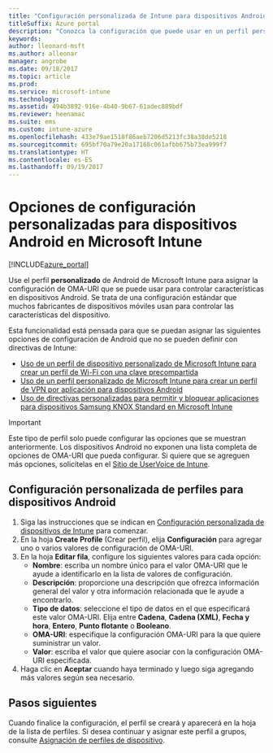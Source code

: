 ```yaml
---
title: "Configuración personalizada de Intune para dispositivos Android"
titleSuffix: Azure portal
description: "Conozca la configuración que puede usar en un perfil personalizado de Android."
keywords: 
author: lleonard-msft
ms.author: alleonar
manager: angrobe
ms.date: 09/18/2017
ms.topic: article
ms.prod: 
ms.service: microsoft-intune
ms.technology: 
ms.assetid: 494b3892-916e-4b40-9b67-61adec889bdf
ms.reviewer: heenamac
ms.suite: ems
ms.custom: intune-azure
ms.openlocfilehash: 433e79ae1518f86aeb7206d5213fc38a38de5218
ms.sourcegitcommit: 695bf70a79e20a17168c061afbb675b73ea999f7
ms.translationtype: HT
ms.contentlocale: es-ES
ms.lasthandoff: 09/19/2017
---
```

# <a name="custom-settings-for-android-devices-in-microsoft-intune"></a>Opciones de configuración personalizadas para dispositivos Android en Microsoft Intune

[!INCLUDE[azure_portal](./includes/azure_portal.md)]

Use el perfil **personalizado** de Android de Microsoft Intune para asignar la configuración de OMA-URI que se puede usar para controlar características en dispositivos Android. Se trata de una configuración estándar que muchos fabricantes de dispositivos móviles usan para controlar las características del dispositivo.

Esta funcionalidad está pensada para que se puedan asignar las siguientes opciones de configuración de Android que no se pueden definir con directivas de Intune:

- [Uso de un perfil de dispositivo personalizado de Microsoft Intune para crear un perfil de Wi-Fi con una clave precompartida](/intune/wi-fi-profile-shared-key)
- [Uso de un perfil personalizado de Microsoft Intune para crear un perfil de VPN por aplicación para dispositivos Android](/intune/android-pulse-secure-per-app-vpn)
- [Uso de directivas personalizadas para permitir y bloquear aplicaciones para dispositivos Samsung KNOX Standard en Microsoft Intune](/intune/samsung-knox-apps-allow-block)

>[!IMPORTANT]
>Este tipo de perfil solo puede configurar las opciones que se muestran anteriormente. Los dispositivos Android no exponen una lista completa de opciones de OMA-URI que pueda configurar. Si quiere que se agreguen más opciones, solicítelas en el [Sitio de UserVoice de Intune](https://microsoftintune.uservoice.com/forums/291681-ideas).

## <a name="custom-profile-settings-for-android-devices"></a>Configuración personalizada de perfiles para dispositivos Android

1. Siga las instrucciones que se indican en [Configuración personalizada de dispositivos de Intune](custom-settings-configure.md) para comenzar.
2. En la hoja **Create Profile** (Crear perfil), elija **Configuración** para agregar uno o varios valores de configuración de OMA-URI.
3. En la hoja **Editar fila**, configure los siguientes valores para cada opción:
    - **Nombre**: escriba un nombre único para el valor OMA-URI que le ayude a identificarlo en la lista de valores de configuración.
    - **Descripción**: proporcione una descripción que ofrezca información general del valor y otra información relacionada que le ayude a encontrarlo.
    - **Tipo de datos**: seleccione el tipo de datos en el que especificará este valor OMA-URI. Elija entre **Cadena**, **Cadena (XML)**, **Fecha y hora**, **Entero**, **Punto flotante** o **Booleano**.
    - **OMA-URI**: especifique la configuración OMA-URI para la que quiere suministrar un valor.
    - **Valor**: escriba el valor que quiere asociar con la configuración OMA-URI especificada.
4. Haga clic en **Aceptar** cuando haya terminado y luego siga agregando más valores según sea necesario.

## <a name="next-steps"></a>Pasos siguientes

Cuando finalice la configuración, el perfil se creará y aparecerá en la hoja de la lista de perfiles. Si desea continuar y asignar este perfil a grupos, consulte [Asignación de perfiles de dispositivo](device-profile-assign.md).




